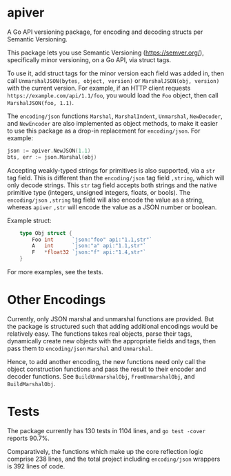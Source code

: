 # apiver
A Go API versioning package, for encoding and decoding structs per Semantic Versioning.

This package lets you use Semantic Versioning (https://semver.org/), specifically minor versioning, on a Go API, via struct tags.

To use it, add struct tags for the minor version each field was added in, then call `UnmarshalJSON(bytes, object, version)` or `MarshalJSON(obj, version)` with the current version. For example, if an HTTP client requests `https://example.com/api/1.1/foo`, you would load the `Foo` object, then call `MarshalJSON(foo, 1.1)`.

The `encoding/json` functions `Marshal`, `MarshalIndent`, `Unmarshal`, `NewDecoder`, and `NewEncoder` are also implemented as object methods, to make it easier to use this package as a drop-in replacement for `encoding/json`. For example:

```go
json := apiver.NewJSON(1.1)
bts, err := json.Marshal(obj)
```

Accepting weakly-typed strings for primitives is also supported, via a `str` tag field. This is different than the `encoding/json` tag field `,string`, which will only decode strings. This `str` tag field accepts both strings and the native primitive type (integers, unsigned integers, floats, or bools). The `encoding/json` `,string` tag field will also encode the value as a string, whereas `apiver` `,str` will encode the value as a JSON number or boolean.

Example struct:

```go
	type Obj struct {
		Foo int      `json:"foo" api:"1.1,str"`
		A   int      `json:"a" api:"1.1,str"`
		F   *float32 `json:"f" api:"1.4,str"`
	}
```

For more examples, see the tests.

# Other Encodings

Currently, only JSON marshal and unmarshal functions are provided. But the package is structured such that adding additional encodings would be relatively easy. The functions takes real objects, parse their tags, dynamically create new objects with the appropriate fields and tags, then pass them to `encoding/json` `Marshal` and `Unmarshal`.

Hence, to add another encoding, the new functions need only call the object construction functions and pass the result to their encoder and decoder functions. See `BuildUnmarshalObj`, `FromUnmarshalObj`, and `BuildMarshalObj`.

# Tests

The package currently has 130 tests in 1104 lines, and `go test -cover` reports 90.7%.

Comparatively, the functions which make up the core reflection logic comprise 238 lines, and the total project including `encoding/json` wrappers is 392 lines of code.
